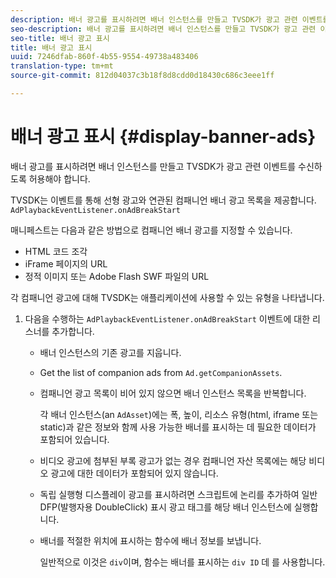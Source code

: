 ```yaml
---
description: 배너 광고를 표시하려면 배너 인스턴스를 만들고 TVSDK가 광고 관련 이벤트를 수신하도록 허용해야 합니다.
seo-description: 배너 광고를 표시하려면 배너 인스턴스를 만들고 TVSDK가 광고 관련 이벤트를 수신하도록 허용해야 합니다.
seo-title: 배너 광고 표시
title: 배너 광고 표시
uuid: 7246dfab-860f-4b55-9554-49738a483406
translation-type: tm+mt
source-git-commit: 812d04037c3b18f8d8cdd0d18430c686c3eee1ff

---
```



# 배너 광고 표시 {#display-banner-ads}

배너 광고를 표시하려면 배너 인스턴스를 만들고 TVSDK가 광고 관련 이벤트를 수신하도록 허용해야 합니다.

TVSDK는 이벤트를 통해 선형 광고와 연관된 컴패니언 배너 광고 목록을 제공합니다. `AdPlaybackEventListener.onAdBreakStart`

매니페스트는 다음과 같은 방법으로 컴패니언 배너 광고를 지정할 수 있습니다.

* HTML 코드 조각
* iFrame 페이지의 URL
* 정적 이미지 또는 Adobe Flash SWF 파일의 URL

각 컴패니언 광고에 대해 TVSDK는 애플리케이션에 사용할 수 있는 유형을 나타냅니다.

1. 다음을 수행하는 `AdPlaybackEventListener.onAdBreakStart` 이벤트에 대한 리스너를 추가합니다.

   * 배너 인스턴스의 기존 광고를 지웁니다.
   * Get the list of companion ads from `Ad.getCompanionAssets`.
   * 컴패니언 광고 목록이 비어 있지 않으면 배너 인스턴스 목록을 반복합니다.

      각 배너 인스턴스(an `AdAsset`)에는 폭, 높이, 리소스 유형(html, iframe 또는 static)과 같은 정보와 함께 사용 가능한 배너를 표시하는 데 필요한 데이터가 포함되어 있습니다.
   * 비디오 광고에 첨부된 부록 광고가 없는 경우 컴패니언 자산 목록에는 해당 비디오 광고에 대한 데이터가 포함되어 있지 않습니다.
   * 독립 실행형 디스플레이 광고를 표시하려면 스크립트에 논리를 추가하여 일반 DFP(발행자용 DoubleClick) 표시 광고 태그를 해당 배너 인스턴스에 실행합니다.
   * 배너를 적절한 위치에 표시하는 함수에 배너 정보를 보냅니다.

      일반적으로 이것은 `div`이며, 함수는 배너를 표시하는 `div ID` 데 를 사용합니다.

